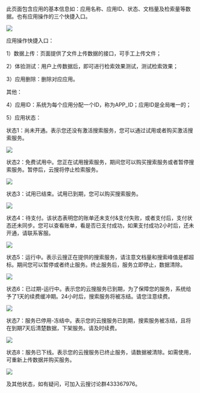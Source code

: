 此页面包含应用的基本信息如：应用名称、应用ID、状态、文档量及检索量等数据。也有应用操作的三个快捷入口。

![](http://imgcache.tce.fsphere.cn/static/mccdn.qcloud.com/img569c4e92efaa5.png)

应用操作快捷入口：

1）数据上传：页面提供了文件上传数据的接口，可手工上传文件；

2）体验测试：用户上传数据后，即可进行检索效果测试，测试检索效果；

3）应用删除：删除对应应用。

其他：

4）应用ID：系统为每个应用分配一个ID，称为APP_ID；应用ID是全局唯一的；

5）应用状态：

状态1：尚未开通。表示您还没有激活搜索服务，您可以通过试用或者购买激活搜索服务。

![](http://imgcache.tce.fsphere.cn/static/mccdn.qcloud.com/img569c4efd5a265.png)

状态2：免费试用中。您正在试用搜索服务，期间您可以购买搜索服务或者暂停搜索服务。暂停后，云搜将停止检索服务。

![](http://imgcache.tce.fsphere.cn/static/mccdn.qcloud.com/img569c4f049dd84.png)

状态3：试用已结束。试用已到期，您可以购买搜索服务。

![](http://imgcache.tce.fsphere.cn/static/mccdn.qcloud.com/img569c4f0dc9eb0.png)

状态4：待支付。该状态表明您的账单还未支付&支付失败，或者支付后，支付状态还未同步。您可以查看账单，看是否已支付成功，如果支付成功2小时后，还未开通，请联系客服。

![](http://imgcache.tce.fsphere.cn/static/mccdn.qcloud.com/img569c4f1747e1e.png)

状态5：运行中。表示云搜正在提供的搜索服务，请注意文档量和搜索峰值是都超标。期间您可以暂停或者终止服务。终止服务后，服务立即停止，数据清除。

![](http://imgcache.tce.fsphere.cn/static/mccdn.qcloud.com/img569c4f1ef2b7e.png)

状态6：已过期-运行中。表示您的云搜服务已到期，为了保障您的服务，系统给予了1天的续费缓冲期。24小时后，搜索服务将被冻结。请您注意续费。

![](http://imgcache.tce.fsphere.cn/static/mccdn.qcloud.com/img569c4f26074a8.png)

状态7：服务已停用-冻结中。表示您的云搜服务已到期，搜索服务被冻结，且将在到期7天后清楚数据，下架服务。请及时续费。

![](http://imgcache.tce.fsphere.cn/static/mccdn.qcloud.com/img569c4f2c7d7da.png)

状态8：服务已下线。表示您的云搜服务已终止服务，请数据被清除。如需使用，可重新上传数据并购买服务。

![](http://imgcache.tce.fsphere.cn/static/mccdn.qcloud.com/img569c4f33462c5.png)

及其他状态，如有疑问，可加入云搜讨论群433367976。
